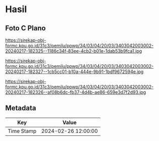 # Hasil

## Foto C Plano

https://sirekap-obj-formc.kpu.go.id/31c3/pemilu/ppwp/34/03/04/20/03/3403042003002-20240217-182325--1186c34f-83ee-4cb2-b01e-1dab53b9fca1.jpg

https://sirekap-obj-formc.kpu.go.id/31c3/pemilu/ppwp/34/03/04/20/03/3403042003002-20240217-182327--1cb5cc01-b10a-444e-9b91-1bdf9672594e.jpg

https://sirekap-obj-formc.kpu.go.id/31c3/pemilu/ppwp/34/03/04/20/03/3403042003002-20240217-182326--af08b6dc-fb37-4d4b-ae86-659e3d7f2d93.jpg


## Metadata

| Key        | Value               |
| ---------- | ------------------- |
| Time Stamp | 2024-02-26 12:00:00 |



